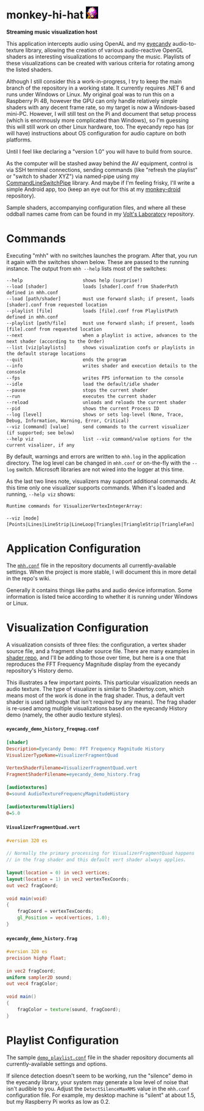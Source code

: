 # monkey-hi-hat <img src="https://github.com/MV10/volts-laboratory/blob/master/misc/mhh-icon.png" height="32px"/>

**Streaming music visualization host**

This application intercepts audio using OpenAL and my [eyecandy](https://github.com/MV10/eyecandy) audio-to-texture library, allowing the creation of various audio-reactive OpenGL shaders as interesting visualizations to accompany the music. Playlists of these visualizations can be created with various criteria for rotating among the listed shaders.

Although I still consider this a work-in-progress, I try to keep the main branch of the repository in a working state. It currently requires .NET 6 and runs under Windows or Linux. My original goal was to run this on a Raspberry Pi 4B, however the GPU can only handle relatively simple shaders with any decent frame rate, so my target is now a Windows-based mini-PC. However, I will still test on the Pi and document that setup process (which is enormously more complicated than Windows), so I'm guessing this will still work on other Linux hardware, too. The eyecandy repo has (or will have) instructions about OS configuration for audio capture on both platforms.

Until I feel like declaring a "version 1.0" you will have to build from source.

As the computer will be stashed away behind the AV equipment, control is via SSH terminal connections, sending commands (like "refresh the playlist" or "switch to shader XYZ") via named-pipe using my [CommandLineSwitchPipe](https://github.com/MV10/CommandLineSwitchPipe) library. And maybe if I'm feeling frisky, I'll write a simple Android app, too (keep an eye out for this at my [monkey-droid](https://github.com/MV10/monkey-droid) repository).

Sample shaders, accompanying configuration files, and where all these oddball names came from can be found in my [Volt's Laboratory](https://github.com/MV10/volts-laboratory) repository.

# Commands

Executing "mhh" with no switches launches the program. After that, you run it again with the switches shown below. These are passed to the running instance. The output from `mhh --help` lists most of the switches:

```
--help                      shows help (surprise!)
--load [shader]             loads [shader].conf from ShaderPath defined in mhh.conf
--load [path/shader]        must use forward slash; if present, loads [shader].conf from requested location
--playlist [file]           loads [file].conf from PlaylistPath defined in mhh.conf
--playlist [path/file]      must use forward slash; if present, loads [file].conf from requested location
--next                      when a playlist is active, advances to the next shader (according to the Order)
--list [viz|playlists]      shows visualization confs or playlists in the default storage locations
--quit                      ends the program
--info                      writes shader and execution details to the console
--fps                       writes FPS information to the console
--idle                      load the default/idle shader
--pause                     stops the current shader
--run                       executes the current shader
--reload                    unloads and reloads the current shader
--pid                       shows the current Process ID
--log [level]               shows or sets log-level (None, Trace, Debug, Information, Warning, Error, Critical)
--viz [command] [value]     send commands to the current visualizer (if supported; see below)
--help viz                  list --viz command/value options for the current visalizer, if any
```

By default, warnings and errors are written to `mhh.log` in the application directory. The log level can be changed in `mhh.conf` or on-the-fly with the `--log` switch. Microsoft libraries are not wired into the logger at this time.

As the last two lines note, visualizers may support additional commands. At this time only one visualizer supports commands. When it's loaded and running, `--help viz` shows:

```
Runtime commands for VisualizerVertexIntegerArray:

--viz [mode] [Points|Lines|LineStrip|LineLoop|Triangles|TriangleStrip|TriangleFan]
```

# Application Configuration

The [`mhh.conf`](https://github.com/MV10/monkey-hi-hat/blob/master/mhh/mhh/mhh.conf) file in the repository documents all currently-available settings. When the project is more stable, I will document this in more detail in the repo's wiki.

Generally it contains things like paths and audio device information. Some information is listed twice according to whether it is running under Windows or Linux.

# Visualization Configuration

A visualization consists of three files: the configuration, a vertex shader source file, and a fragment shader source file. There are many examples in [shader repo](https://github.com/MV10/volts-laboratory/tree/master/shaders), and I'll be adding to those over time, but here is a one that reproduces the FFT Frequency Magnitude display from the eyecandy repository's History demo.

This illustrates a few important points. This particular visualization needs an audio texture. The type of visualizer is similar to Shadertoy.com, which means most of the work is done in the frag shader. Thus, a default vert shader is used (although that isn't required by any means). The frag shader is re-used among multiple visualizations based on the eyecandy History demo (namely, the other audio texture styles).

#### ```eyecandy_demo_history_freqmag.conf```

```ini
[shader]
Description=Eyecandy Demo: FFT Frequency Magnitude History
VisualizerTypeName=VisualizerFragmentQuad

VertexShaderFilename=VisualizerFragmentQuad.vert
FragmentShaderFilename=eyecandy_demo_history.frag

[audiotextures]
0=sound AudioTextureFrequencyMagnitudeHistory

[audiotexturemultipliers]
0=5.0
```

#### ```VisualizerFragmentQuad.vert```

```glsl
#version 320 es

// Normally the primary processing for VisualizerFragmentQuad happens
// in the frag shader and this default vert shader always applies.

layout(location = 0) in vec3 vertices;
layout(location = 1) in vec2 vertexTexCoords;
out vec2 fragCoord;

void main(void)
{
    fragCoord = vertexTexCoords;
    gl_Position = vec4(vertices, 1.0);
}
```

#### ```eyecandy_demo_history.frag```

```glsl
#version 320 es
precision highp float;

in vec2 fragCoord;
uniform sampler2D sound;
out vec4 fragColor;

void main()
{
    fragColor = texture(sound, fragCoord);
}
```

# Playlist Configuration

The sample [`demo_playlist.conf`](https://github.com/MV10/volts-laboratory/blob/master/playlists/demo_playlist.conf) file in the shader repository documents all currently-available settings and options.

If silence detection doesn't seem to be working, run the "silence" demo in the eyecandy library, your system may generate a low level of noise that isn't audible to you. Adjust the `DetectSilenceMaxRMS` value in the `mhh.conf` configuration file. For example, my desktop machine is "silent" at about 1.5, but my Raspberry Pi works as low as 0.2. 
